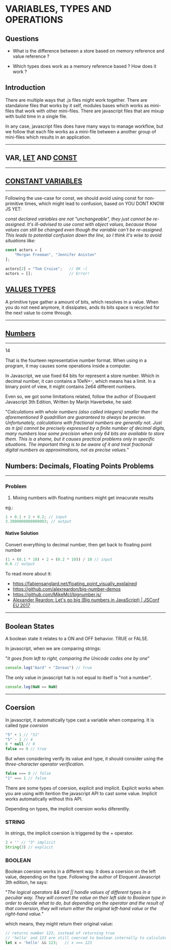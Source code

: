 # VARIABLES, TYPES AND OPERATIONS

## Questions

- What is the difference between a store based on memory reference and value reference ?

- Which types does work as a memory reference based ? How does it work ?

## Introduction

There are multiple ways that .js files might work together. There are standalone files that works by it self, modules bases which works as mini-files that work with other mini-files. There are javascript files that are mixup with build time in a single file.

In any case, javascript files does have many ways to manage workflow, but we follow that each file works as a mini-file between a another group of mini-files which results in an application.

---

## VAR, [LET](./escopo-let.js) AND [CONST](./variaveis_constantes.js)

---

## [CONSTANT VARIABLES](./variaveis_constantes.js)

---

Following the use-case for const, we should avoid using const for non-primitive times, which might lead to confusion, based on YOU DONT KNOW JS YET:

_const declared variables are not "unchangeable", they just cannot be re-assigned. It's ill-advised to use const with object values, because those values can still be changed even though the variable can't be re-assigned. This leads to potential confusion down the line, so I think it's wise to avoid situations like:_

```javascript
const actors = [
    "Morgan Freeman", "Jennifer Aniston"
];

actors[2] = "Tom Cruise";   // OK :(
actors = [];                // Error!
```

## [VALUES TYPES](./tipagem.js)

A primitive type gather a amount of bits, which resolves in a value. When you do not need anymore, it dissipates, ands its bits space is recycled for the next value to come through.

---

## [Numbers](./numbers.js)

---

14

That is the fourteen representative number format. When using in a program, it may causes some operations inside a computer.

In Javascript, we use fixed 64 bits for represent a store number. Which in decimal number, it can contains a 10eN+-, which means has a limit. In a binary point of view, it might contains 2e64 different numbers.

Even so, we got some limitations related, follow the author of Elouquent Javascript 3th Edition, Written by Marijn Haverbeke, he said:

"_Calculations with whole numbers (also called integers) smaller than the aforementioned 9 quadrillion are guaranteed to always be precise. Unfortunately, calculations with fractional numbers are generally not. Just as π (pi) cannot be precisely expressed by a finite number of decimal digits, many numbers lose some precision when only 64 bits are available to store them. This is a shame, but it causes practical problems only in specific situations. The important thing is to be aware of it and treat fractional digital numbers as approximations, not as precise values._"

## Numbers: Decimals, Floating Points Problems

---

### Problem

1. Mixing numbers with floating numbers might get innacurate results

eg.:

```javascript
1 + 0.1 + 2 + 0.2; // input
3.3000000000000003; // output
```

#### Native Solution

Convert everything to decimal number, then get back to floating point number

```javascript
(1 + (0.1 * 10) + 2 + (0.2 * 10)) / 10 // input
0.6 // output
```

To read more about it:

- <https://fabiensanglard.net/floating_point_visually_explained>
- <https://github.com/alexreardon/big-number-demos>
- <https://github.com/MikeMcl/bignumber.js/>
- [Alexander Reardon: Let's go big (Big numbers in JavaScript) | JSConf EU 2017](https://www.youtube.com/watch?v=9SHOfZI_SsM&t=26s)

---

## Boolean States

A boolean state it relates to a ON and OFF behavior. TRUE or FALSE.

In javascript, when we are comparing strings:

"_it goes from left to right, comparing the Unicode codes one by one_"

```javascript
console.log("Aard" < "Zoroas") // true
```

The only value in javascript hat is not equal to itself is "not a number".

```javascript
console.log(NaN == NaN)
```

---

## Coersion

In javascript, it automatically type cast a variable when comparing. It is called _type coersion_

```javascript
"5" + 1 // "51"
"5" - 1 // 4
8 * null // 0
false == 0 // true
```

But when considering verify its value and type, it should consider using the _three-character operator verification_.

```javascript
false === 0 // false
"1" === 1 // false
```

There are some types of coersion, explicit and implicit. Explicit works when you are using with itention the javascript API to cast some value. Implicit works automatically without this API.

Depending on types, the implicit coersion works diferentlly.

### **STRING**

In strings, the implicit coersion is triggered by the + operator.

```javascript
3 + '' // "3" implicit
String(3) // explicit
```

### **BOOLEAN**

Boolean coersion works in a different way. It does a coersion on the left value, depending on the type. Following the author of Eloquent Javascript 3th edition, he says:

"_The logical operators && and || handle values of different types in a peculiar way. They will convert the value on their left side to Boolean type in order to decide what to do, but depending on the operator and the result of that conversion, they will return either the original left-hand value or the right-hand value._"

which means, they might return their original value:

```javascript
// returns number 123, instead of returning true
// 'hello' and 123 are still coerced to boolean internally to calculate the expression
let x = 'hello' && 123;   // x === 123
```
